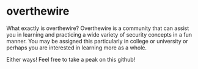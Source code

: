 # overthewire
What exactly is overthewire? Overthewire is a community that can assist you in learning and practicing a wide variety of security concepts in a fun manner. 
You may be assigned this particularly in college or university or perhaps you are interested in learning more as a whole. 

Either ways! Feel free to take a peak on this github!
